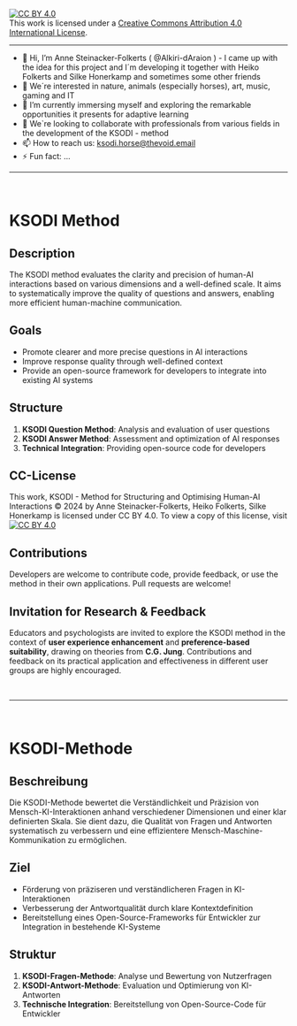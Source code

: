 [cc-by]: http://creativecommons.org/licenses/by/4.0/
[cc-by-image]: https://i.creativecommons.org/l/by/4.0/88x31.png
[cc-by-shield]: https://img.shields.io/badge/License-CC%20BY%204.0-lightgrey.svg


[![CC BY 4.0][cc-by-image]][cc-by]
<br>
This work is licensed under a [Creative Commons Attribution 4.0 International License][cc-by].

________________________________________________________________

- 👋 Hi, I’m Anne Steinacker-Folkerts ( @Alkiri-dAraion ) - I came up with the idea for this project and I´m developing it together with Heiko Folkerts and
     Silke Honerkamp and sometimes some other friends
- 👀 We´re interested in nature, animals (especially horses), art, music, gaming and IT
- 🌱 I’m currently immersing myself and exploring the remarkable opportunities it presents for adaptive learning
- 💞️ We`re looking to collaborate with professionals from various fields in the development of the KSODI - method 
- 📫 How to reach us: ksodi.horse@thevoid.email
- ⚡ Fun fact: ...
  
________________________________________________________________

<br>

# KSODI Method

## Description
The KSODI method evaluates the clarity and precision of human-AI interactions based on various dimensions and a well-defined scale. It aims to systematically improve the quality of questions and answers, enabling more efficient human-machine communication.

## Goals
- Promote clearer and more precise questions in AI interactions
- Improve response quality through well-defined context
- Provide an open-source framework for developers to integrate into existing AI systems

## Structure
1. **KSODI Question Method**: Analysis and evaluation of user questions
2. **KSODI Answer Method**: Assessment and optimization of AI responses
3. **Technical Integration**: Providing open-source code for developers

## CC-License
This work, KSODI - Method for Structuring and Optimising Human-AI Interactions © 2024 by Anne Steinacker-Folkerts, Heiko Folkerts, Silke Honerkamp is licensed under CC BY 4.0. To view a copy of this license, visit [![CC BY 4.0][cc-by-shield]][cc-by]

## Contributions
Developers are welcome to contribute code, provide feedback, or use the method in their own applications. Pull requests are welcome!

## Invitation for Research & Feedback
Educators and psychologists are invited to explore the KSODI method in the context of **user experience enhancement** and **preference-based suitability**, drawing on theories from **C.G. Jung**. Contributions and feedback on its practical application and effectiveness in different user groups are highly encouraged.

<br>

________________________________________________________________

<br>

# KSODI-Methode

## Beschreibung
Die KSODI-Methode bewertet die Verständlichkeit und Präzision von Mensch-KI-Interaktionen anhand verschiedener Dimensionen und einer klar definierten Skala. Sie dient dazu, die Qualität von Fragen und Antworten systematisch zu verbessern und eine effizientere Mensch-Maschine-Kommunikation zu ermöglichen.

## Ziel
- Förderung von präziseren und verständlicheren Fragen in KI-Interaktionen
- Verbesserung der Antwortqualität durch klare Kontextdefinition
- Bereitstellung eines Open-Source-Frameworks für Entwickler zur Integration in bestehende KI-Systeme

## Struktur
1. **KSODI-Fragen-Methode**: Analyse und Bewertung von Nutzerfragen
2. **KSODI-Antwort-Methode**: Evaluation und Optimierung von KI-Antworten
3. **Technische Integration**: Bereitstellung von Open-Source-Code für Entwickler
